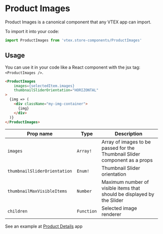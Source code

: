 # Product Images
Product Images is a canonical component that any VTEX app can import.

To import it into your code: 
```js
import ProductImages from 'vtex.store-components/ProductImages'
```

## Usage
You can use it in your code like a React component with the jsx tag: `<ProductImages />`. 
```html
<ProductImages  
    images={selectedItem.images}
    thumbnailSliderOrientation="HORIZONTAL"
>
  {img => (
    <div className="my-img-container">
      {img}
    </div>
  )}
</ProductImages>
```

| Prop name                    | Type       | Description                                                                 |
| ---------------------------- | ---------- | --------------------------------------------------------------------------- |
| `images`                     | `Array!`   | Array of images to be passed for the Thumbnail Slider component as a props  |
| `thumbnailSliderOrientation` | `Enum!`    | Thumbnail Slider orientation                                                |
| `thumbnailMaxVisibleItems`   | `Number`   | Maximum number of visible items that should be displayed by the Slider      |
| `children`                   | `Function` | Selected image renderer                                                     |

See an example at [Product Details](https://github.com/vtex-apps/product-details/blob/master/react/ProductDetails.js#L39) app
